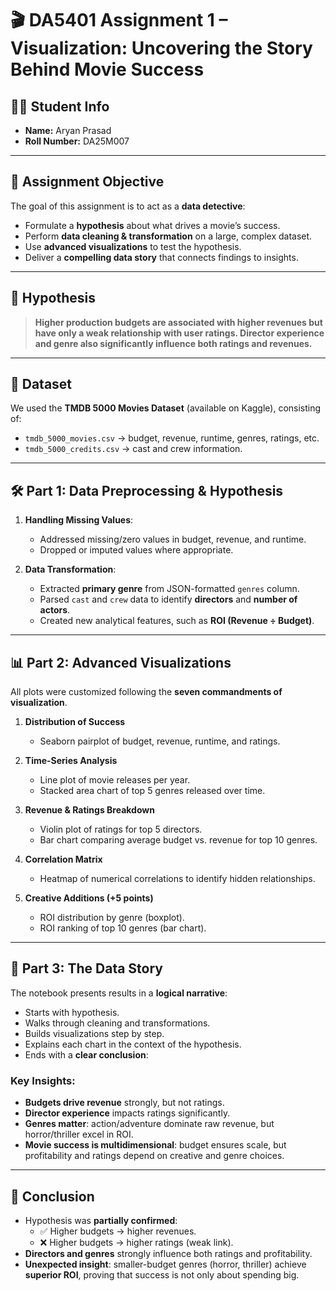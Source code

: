 # 🎬 DA5401 Assignment 1 – Visualization: Uncovering the Story Behind Movie Success

## 👨‍🎓 Student Info
- **Name:** Aryan Prasad  
- **Roll Number:** DA25M007
---

## 📌 Assignment Objective  
The goal of this assignment is to act as a **data detective**:  
- Formulate a **hypothesis** about what drives a movie’s success.  
- Perform **data cleaning & transformation** on a large, complex dataset.  
- Use **advanced visualizations** to test the hypothesis.  
- Deliver a **compelling data story** that connects findings to insights.  

---

## 🧾 Hypothesis  
> **Higher production budgets are associated with higher revenues but have only a weak relationship with user ratings. Director experience and genre also significantly influence both ratings and revenues.**

---

## 📂 Dataset  
We used the **TMDB 5000 Movies Dataset** (available on Kaggle), consisting of:  
- `tmdb_5000_movies.csv` → budget, revenue, runtime, genres, ratings, etc.  
- `tmdb_5000_credits.csv` → cast and crew information.  

---

## 🛠️ Part 1: Data Preprocessing & Hypothesis  
1. **Handling Missing Values**:  
   - Addressed missing/zero values in budget, revenue, and runtime.  
   - Dropped or imputed values where appropriate.  

2. **Data Transformation**:  
   - Extracted **primary genre** from JSON-formatted `genres` column.  
   - Parsed `cast` and `crew` data to identify **directors** and **number of actors**.  
   - Created new analytical features, such as **ROI (Revenue ÷ Budget)**.  

---

## 📊 Part 2: Advanced Visualizations  
All plots were customized following the **seven commandments of visualization**.  

1. **Distribution of Success**  
   - Seaborn pairplot of budget, revenue, runtime, and ratings.  

2. **Time-Series Analysis**  
   - Line plot of movie releases per year.  
   - Stacked area chart of top 5 genres released over time.  

3. **Revenue & Ratings Breakdown**  
   - Violin plot of ratings for top 5 directors.  
   - Bar chart comparing average budget vs. revenue for top 10 genres.  

4. **Correlation Matrix**  
   - Heatmap of numerical correlations to identify hidden relationships.  

5. **Creative Additions (+5 points)**  
   - ROI distribution by genre (boxplot).  
   - ROI ranking of top 10 genres (bar chart).  

---

## 📖 Part 3: The Data Story  
The notebook presents results in a **logical narrative**:  
- Starts with hypothesis.  
- Walks through cleaning and transformations.  
- Builds visualizations step by step.  
- Explains each chart in the context of the hypothesis.  
- Ends with a **clear conclusion**:  

### Key Insights:  
- **Budgets drive revenue** strongly, but not ratings.  
- **Director experience** impacts ratings significantly.  
- **Genres matter**: action/adventure dominate raw revenue, but horror/thriller excel in ROI.  
- **Movie success is multidimensional**: budget ensures scale, but profitability and ratings depend on creative and genre choices.  

---

## 🏁 Conclusion  
- Hypothesis was **partially confirmed**:  
  - ✅ Higher budgets → higher revenues.  
  - ❌ Higher budgets → higher ratings (weak link).  
- **Directors and genres** strongly influence both ratings and profitability.  
- **Unexpected insight**: smaller-budget genres (horror, thriller) achieve **superior ROI**, proving that success is not only about spending big.  
